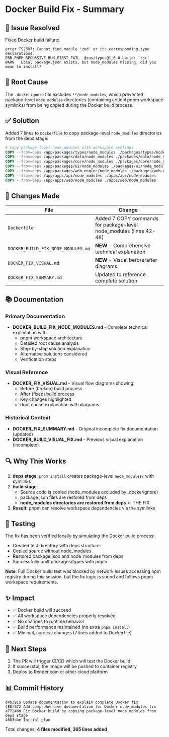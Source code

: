 # Docker Build Fix - Summary

## 🎯 Issue Resolved

Fixed Docker build failure:
```
error TS2307: Cannot find module 'zod' or its corresponding type declarations.
ERR_PNPM_RECURSIVE_RUN_FIRST_FAIL  @zus/types@1.0.0 build: `tsc`
WARN   Local package.json exists, but node_modules missing, did you mean to install?
```

## 🔧 Root Cause

The `.dockerignore` file excludes `**/node_modules`, which prevented package-level `node_modules` directories (containing critical pnpm workspace symlinks) from being copied during the Docker build process.

## ✅ Solution

Added 7 lines to `Dockerfile` to copy package-level `node_modules` directories from the deps stage:

```dockerfile
# Copy package-level node_modules with workspace symlinks
COPY --from=deps /app/packages/types/node_modules ./packages/types/node_modules
COPY --from=deps /app/packages/data/node_modules ./packages/data/node_modules
COPY --from=deps /app/packages/core/node_modules ./packages/core/node_modules
COPY --from=deps /app/packages/ui/node_modules ./packages/ui/node_modules
COPY --from=deps /app/packages/web-engine/node_modules ./packages/web-engine/node_modules
COPY --from=deps /app/apps/api/node_modules ./apps/api/node_modules
COPY --from=deps /app/apps/web/node_modules ./apps/web/node_modules
```

## 📝 Changes Made

| File | Change |
|------|--------|
| `Dockerfile` | Added 7 COPY commands for package-level node_modules (lines 42-48) |
| `DOCKER_BUILD_FIX_NODE_MODULES.md` | **NEW** - Comprehensive technical explanation |
| `DOCKER_FIX_VISUAL.md` | **NEW** - Visual before/after diagrams |
| `DOCKER_FIX_SUMMARY.md` | Updated to reference complete solution |

## 📚 Documentation

### Primary Documentation
- **DOCKER_BUILD_FIX_NODE_MODULES.md** - Complete technical explanation with:
  - pnpm workspace architecture
  - Detailed root cause analysis
  - Step-by-step solution explanation
  - Alternative solutions considered
  - Verification steps

### Visual Reference
- **DOCKER_FIX_VISUAL.md** - Visual flow diagrams showing:
  - Before (broken) build process
  - After (fixed) build process
  - Key changes highlighted
  - Root cause explanation with diagrams

### Historical Context
- **DOCKER_FIX_SUMMARY.md** - Original incomplete fix documentation (updated)
- **DOCKER_BUILD_VISUAL_FIX.md** - Previous visual explanation (incomplete)

## 🔍 Why This Works

1. **deps stage**: `pnpm install` creates package-level `node_modules/` with symlinks
2. **build stage**: 
   - Source code is copied (node_modules excluded by .dockerignore)
   - package.json files are restored from deps
   - **node_modules directories are restored from deps** ← THE FIX
3. **Result**: pnpm can resolve workspace dependencies via the symlinks

## 🧪 Testing

The fix has been verified locally by simulating the Docker build process:
- Created test directory with deps structure
- Copied source without node_modules
- Restored package.json and node_modules from deps
- Successfully built packages/types with pnpm

**Note**: Full Docker build test was blocked by network issues accessing npm registry during this session, but the fix logic is sound and follows pnpm workspace requirements.

## ✨ Impact

- ✅ Docker build will succeed
- ✅ All workspace dependencies properly resolved
- ✅ No changes to runtime behavior
- ✅ Build performance maintained (no extra `pnpm install`)
- ✅ Minimal, surgical changes (7 lines added to Dockerfile)

## 🚀 Next Steps

1. The PR will trigger CI/CD which will test the Docker build
2. If successful, the image will be pushed to container registry
3. Deploy to Render.com or other cloud platform

## 📊 Commit History

```
d4b3915 Update documentation to explain complete Docker fix
480f672 Add comprehensive documentation for Docker node_modules fix
a7724b0 Fix Docker build by copying package-level node_modules from deps stage
4683d4e Initial plan
```

Total changes: **4 files modified, 365 lines added**
